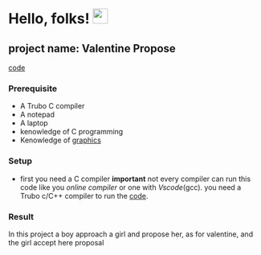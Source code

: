 # Hello, folks! <img src="https://raw.githubusercontent.com/MartinHeinz/MartinHeinz/master/wave.gif" width="30px">

## project name: Valentine Propose
[code](https://github.com/Angryl/valentine-propose/blob/main/code/main.c)

### Prerequisite
* A Trubo C compiler
* A notepad
* A laptop
* kenowledge of C programming
* Kenowledge of [graphics](https://en.wikipedia.org/wiki/Computer_graphics#:~:text=Computer%20graphics%20deals%20with%20generating%20images%20with%20the,phone%20and%20computer%20displays,%20and%20many%20specialized%20applications.)
### Setup
* first you need a C compiler
**important** not every compiler can run this code like you *online compiler* or one with *Vscode*(gcc).
you need a Trubo c/C++ compiler to run the [code](https://github.com/Angryl/valentine-propose/blob/main/code/main.c).





### Result
 In this project a boy approach a girl and propose her, as for valentine, and the girl accept here proposal
